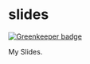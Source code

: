 # slides

[![Greenkeeper badge](https://badges.greenkeeper.io/sh4869/slides.svg)](https://greenkeeper.io/)

My Slides.
